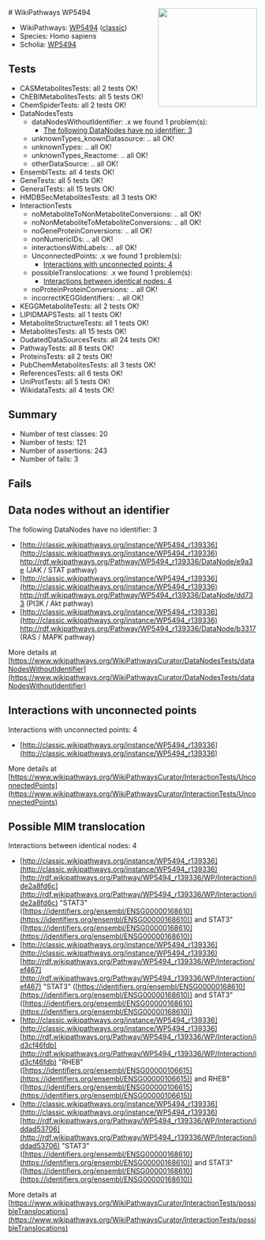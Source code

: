 <img style="float: right; width: 200px" src="https://upload.wikimedia.org/wikipedia/commons/thumb/8/83/Wplogo_with_text_500.png/640px-Wplogo_with_text_500.png" />
# WikiPathways WP5494

* WikiPathways: [WP5494](https://wikipathways.org/pathways/WP5494) ([classic](https://classic.wikipathways.org/instance/WP5494))
* Species: Homo sapiens
* Scholia: [WP5494](https://scholia.toolforge.org/wikipathways/WP5494)
## Tests
* CASMetabolitesTests: all 2 tests OK!
* ChEBIMetabolitesTests: all 5 tests OK!
* ChemSpiderTests: all 2 tests OK!
* DataNodesTests
    * dataNodesWithoutIdentifier: .x we found 1 problem(s):
        * [The following DataNodes have no identifier: 3](#d2d32fa2)
    * unknownTypes_knownDatasource: .. all OK!
    * unknownTypes: .. all OK!
    * unknownTypes_Reactome: .. all OK!
    * otherDataSource: .. all OK!
* EnsemblTests: all 4 tests OK!
* GeneTests: all 5 tests OK!
* GeneralTests: all 15 tests OK!
* HMDBSecMetabolitesTests: all 3 tests OK!
* InteractionTests
    * noMetaboliteToNonMetaboliteConversions: .. all OK!
    * noNonMetaboliteToMetaboliteConversions: .. all OK!
    * noGeneProteinConversions: .. all OK!
    * nonNumericIDs: .. all OK!
    * interactionsWithLabels: .. all OK!
    * UnconnectedPoints: .x we found 1 problem(s):
        * [Interactions with unconnected points: 4](#35a61adc)
    * possibleTranslocations: .x we found 1 problem(s):
        * [Interactions between identical nodes: 4](#1c118209)
    * noProteinProteinConversions: .. all OK!
    * incorrectKEGGIdentifiers: .. all OK!
* KEGGMetaboliteTests: all 2 tests OK!
* LIPIDMAPSTests: all 1 tests OK!
* MetaboliteStructureTests: all 1 tests OK!
* MetabolitesTests: all 15 tests OK!
* OudatedDataSourcesTests: all 24 tests OK!
* PathwayTests: all 8 tests OK!
* ProteinsTests: all 2 tests OK!
* PubChemMetabolitesTests: all 3 tests OK!
* ReferencesTests: all 6 tests OK!
* UniProtTests: all 5 tests OK!
* WikidataTests: all 4 tests OK!


## Summary

* Number of test classes: 20
* Number of tests: 121
* Number of assertions: 243
* Number of fails: 3

## Fails

<a name="d2d32fa2" />

## Data nodes without an identifier

The following DataNodes have no identifier: 3

* [http://classic.wikipathways.org/instance/WP5494_r139336](http://classic.wikipathways.org/instance/WP5494_r139336) http://rdf.wikipathways.org/Pathway/WP5494_r139336/DataNode/e9a3e (JAK / STAT pathway)
* [http://classic.wikipathways.org/instance/WP5494_r139336](http://classic.wikipathways.org/instance/WP5494_r139336) http://rdf.wikipathways.org/Pathway/WP5494_r139336/DataNode/dd733 (PI3K / Akt pathway)
* [http://classic.wikipathways.org/instance/WP5494_r139336](http://classic.wikipathways.org/instance/WP5494_r139336) http://rdf.wikipathways.org/Pathway/WP5494_r139336/DataNode/b3317 (RAS / MAPK pathway)


More details at [https://www.wikipathways.org/WikiPathwaysCurator/DataNodesTests/dataNodesWithoutIdentifier](https://www.wikipathways.org/WikiPathwaysCurator/DataNodesTests/dataNodesWithoutIdentifier)

<a name="35a61adc" />

## Interactions with unconnected points

Interactions with unconnected points: 4

* [http://classic.wikipathways.org/instance/WP5494_r139336](http://classic.wikipathways.org/instance/WP5494_r139336)


More details at [https://www.wikipathways.org/WikiPathwaysCurator/InteractionTests/UnconnectedPoints](https://www.wikipathways.org/WikiPathwaysCurator/InteractionTests/UnconnectedPoints)

<a name="1c118209" />

## Possible MIM translocation

Interactions between identical nodes: 4

* [http://classic.wikipathways.org/instance/WP5494_r139336](http://classic.wikipathways.org/instance/WP5494_r139336) [http://rdf.wikipathways.org/Pathway/WP5494_r139336/WP/Interaction/ide2a8fd6c](http://rdf.wikipathways.org/Pathway/WP5494_r139336/WP/Interaction/ide2a8fd6c) "STAT3" ([https://identifiers.org/ensembl/ENSG00000168610](https://identifiers.org/ensembl/ENSG00000168610)) and 
STAT3" ([https://identifiers.org/ensembl/ENSG00000168610](https://identifiers.org/ensembl/ENSG00000168610))
* [http://classic.wikipathways.org/instance/WP5494_r139336](http://classic.wikipathways.org/instance/WP5494_r139336) [http://rdf.wikipathways.org/Pathway/WP5494_r139336/WP/Interaction/ef467](http://rdf.wikipathways.org/Pathway/WP5494_r139336/WP/Interaction/ef467) "STAT3" ([https://identifiers.org/ensembl/ENSG00000168610](https://identifiers.org/ensembl/ENSG00000168610)) and 
STAT3" ([https://identifiers.org/ensembl/ENSG00000168610](https://identifiers.org/ensembl/ENSG00000168610))
* [http://classic.wikipathways.org/instance/WP5494_r139336](http://classic.wikipathways.org/instance/WP5494_r139336) [http://rdf.wikipathways.org/Pathway/WP5494_r139336/WP/Interaction/id3cf46fdb](http://rdf.wikipathways.org/Pathway/WP5494_r139336/WP/Interaction/id3cf46fdb) "RHEB" ([https://identifiers.org/ensembl/ENSG00000106615](https://identifiers.org/ensembl/ENSG00000106615)) and 
RHEB" ([https://identifiers.org/ensembl/ENSG00000106615](https://identifiers.org/ensembl/ENSG00000106615))
* [http://classic.wikipathways.org/instance/WP5494_r139336](http://classic.wikipathways.org/instance/WP5494_r139336) [http://rdf.wikipathways.org/Pathway/WP5494_r139336/WP/Interaction/iddad53706](http://rdf.wikipathways.org/Pathway/WP5494_r139336/WP/Interaction/iddad53706) "STAT3" ([https://identifiers.org/ensembl/ENSG00000168610](https://identifiers.org/ensembl/ENSG00000168610)) and 
STAT3" ([https://identifiers.org/ensembl/ENSG00000168610](https://identifiers.org/ensembl/ENSG00000168610))


More details at [https://www.wikipathways.org/WikiPathwaysCurator/InteractionTests/possibleTranslocations](https://www.wikipathways.org/WikiPathwaysCurator/InteractionTests/possibleTranslocations)

